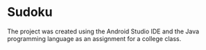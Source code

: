 # Sudoku

The project was created using the Android Studio IDE and the Java programming language as an assignment for a college class.

